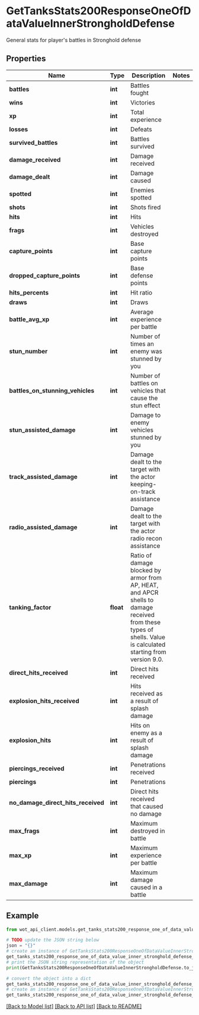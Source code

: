 # GetTanksStats200ResponseOneOfDataValueInnerStrongholdDefense

General stats for player's battles in Stronghold defense

## Properties

Name | Type | Description | Notes
------------ | ------------- | ------------- | -------------
**battles** | **int** | Battles fought | 
**wins** | **int** | Victories | 
**xp** | **int** | Total experience | 
**losses** | **int** | Defeats | 
**survived_battles** | **int** | Battles survived | 
**damage_received** | **int** | Damage received | 
**damage_dealt** | **int** | Damage caused | 
**spotted** | **int** | Enemies spotted | 
**shots** | **int** | Shots fired | 
**hits** | **int** | Hits | 
**frags** | **int** | Vehicles destroyed | 
**capture_points** | **int** | Base capture points | 
**dropped_capture_points** | **int** | Base defense points | 
**hits_percents** | **int** | Hit ratio | 
**draws** | **int** | Draws | 
**battle_avg_xp** | **int** | Average experience per battle | 
**stun_number** | **int** | Number of times an enemy was stunned by you | 
**battles_on_stunning_vehicles** | **int** | Number of battles on vehicles that cause the stun effect | 
**stun_assisted_damage** | **int** | Damage to enemy vehicles stunned by you | 
**track_assisted_damage** | **int** | Damage dealt to the target with the actor keeping-on-track assistance | 
**radio_assisted_damage** | **int** | Damage dealt to the target with the actor radio recon assistance | 
**tanking_factor** | **float** | Ratio of damage blocked by armor from AP, HEAT, and APCR shells to damage received from these types of shells. Value is calculated starting from version 9.0. | 
**direct_hits_received** | **int** | Direct hits received | 
**explosion_hits_received** | **int** | Hits received as a result of splash damage | 
**explosion_hits** | **int** | Hits on enemy as a result of splash damage | 
**piercings_received** | **int** | Penetrations received | 
**piercings** | **int** | Penetrations | 
**no_damage_direct_hits_received** | **int** | Direct hits received that caused no damage | 
**max_frags** | **int** | Maximum destroyed in battle | 
**max_xp** | **int** | Maximum experience per battle | 
**max_damage** | **int** | Maximum damage caused in a battle | 

## Example

```python
from wot_api_client.models.get_tanks_stats200_response_one_of_data_value_inner_stronghold_defense import GetTanksStats200ResponseOneOfDataValueInnerStrongholdDefense

# TODO update the JSON string below
json = "{}"
# create an instance of GetTanksStats200ResponseOneOfDataValueInnerStrongholdDefense from a JSON string
get_tanks_stats200_response_one_of_data_value_inner_stronghold_defense_instance = GetTanksStats200ResponseOneOfDataValueInnerStrongholdDefense.from_json(json)
# print the JSON string representation of the object
print(GetTanksStats200ResponseOneOfDataValueInnerStrongholdDefense.to_json())

# convert the object into a dict
get_tanks_stats200_response_one_of_data_value_inner_stronghold_defense_dict = get_tanks_stats200_response_one_of_data_value_inner_stronghold_defense_instance.to_dict()
# create an instance of GetTanksStats200ResponseOneOfDataValueInnerStrongholdDefense from a dict
get_tanks_stats200_response_one_of_data_value_inner_stronghold_defense_from_dict = GetTanksStats200ResponseOneOfDataValueInnerStrongholdDefense.from_dict(get_tanks_stats200_response_one_of_data_value_inner_stronghold_defense_dict)
```
[[Back to Model list]](../README.md#documentation-for-models) [[Back to API list]](../README.md#documentation-for-api-endpoints) [[Back to README]](../README.md)


